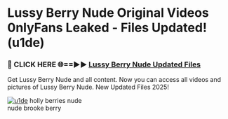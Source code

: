 # Lussy Berry Nude Original Videos 0nlyFans Leaked - Files Updated! (u1de)

<h3>🔴 CLICK HERE 🌐==►► <a href="https://tinyurl.com/5h6xmrr3" rel="nofollow">Lussy Berry Nude Updated Files</a></h3>

Get Lussy Berry Nude and all content. Now you can access all videos and pictures of Lussy Berry Nude. New Updated Files 2025!

[![u1de](https://i.imgur.com/KVD873Z.gif)](https://tinyurl.com/5h6xmrr3)
holly berries nude<br>
nude brooke berry